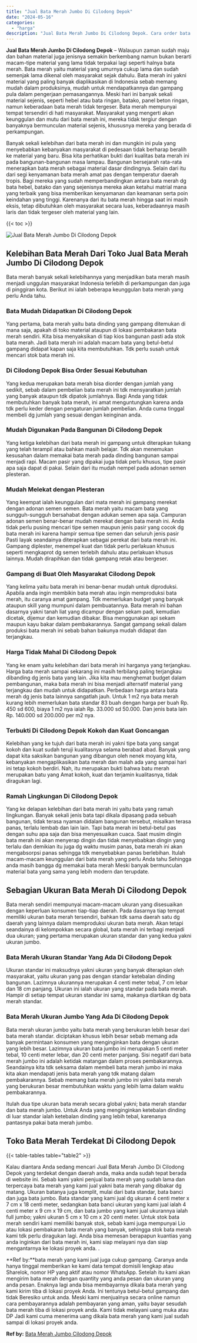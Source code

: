 ```yaml
---
title: "Jual Bata Merah Jumbo Di Cilodong Depok"
date: "2024-05-16"
categories: 
  - "harga"
description: "Jual Bata Merah Jumbo Di Cilodong Depok. Cara order bata merah yang kami jual juga cukup gampang. Caranya anda hanya tinggal memberikan ke kami data tempat d..."
---
```


**Jual Bata Merah Jumbo Di Cilodong Depok** – Walaupun zaman sudah maju dan bahan material juga jenisnya semakin berkembang namun bukan berarti macam-tipe material yang lama tidak terpakai lagi seperti halnya bata merah. Bata merah yaitu material yang umurnya cukup lama dan sudah semenjak lama dikenal oleh masyarakat sejak dahulu. Bata merah ini yakni material yang paling banyak diaplikasikan di Indonesia sebab memang mudah dalam produksinya, mudah untuk mendapatkannya dan gampang pula dalam pengerjaan pemasangannya. Meski hari ini banyak sekali material sejenis, seperti hebel atau bata ringan, batako, panel beton ringan, namun keberadaan bata merah tidak tergeser. Bata merah mempunyai tempat tersendiri di hati masyarakat. Masyarakat yang mengerti akan keunggulan dan mutu dari bata merah ini, mereka tidak tergiur dengan banyaknya bermunculan material sejenis, khususnya mereka yang berada di perkampungan.

Banyak sekali kelebihan dari bata merah ini dan mungkin ini pula yang menyebabkan kebanyakan masyarakat di pedesaan tidak berharap beralih ke material yang baru. Bisa kita perhatikan bukti dari kualitas bata merah ini pada bangunan-bangunan masa lampau. Bangunan bersejarah rata-rata menerapkan bata merah sebagai material dasar dindingnya. Selain dari itu dari segi kenyamanan bata merah amat pas dengan temperatur daerah tropis. Bagi mereka yang sudah memperbandingkan antara bata merah dg bata hebel, batako dan yang sejenisnya mereka akan ketahui matrial mana yang terbaik yang bisa memberikan kenyamanan dan keamanan serta poin keindahan yang tinggi. Karenanya dari itu bata merah hingga saat ini masih eksis, tetap dibutuhkan oleh masyarakat secara luas, keberadaannya masih laris dan tidak tergeser oleh material yang lain.

{{< toc >}}

![Jual Bata Merah Jumbo Di Cilodong Depok](/images/jual-bata-merah-05.png)

## Kelebihan Bata Merah Dari Toko Jual Bata Merah Jumbo Di Cilodong Depok

Bata merah banyak sekali kelebihannya yang menjadikan bata merah masih menjadi unggulan masyarakat Indonesia terlebih di perkampungan dan juga di pinggiran kota. Berikut ini ialah beberapa keunggulan bata merah yang perlu Anda tahu.

### Bata Mudah Didapatkan Di Cilodong Depok

Yang pertama, bata merah yaitu bata dinding yang gampang ditemukan di mana saja, apakah di toko material ataupun di lokasi pembakaran bata merah sendiri. Kita bisa menyaksikan di tiap kios bangunan pasti ada stok bata merah. Jadi bata merah ini adalah macam bata yang betul-betul gampang didapat kapan saja kita membutuhkan. Tdk perlu susah untuk mencari stok bata merah ini.

### Di Cilodong Depok Bisa Order Sesuai Kebutuhan

Yang kedua merupakan bata merah bisa diorder dengan jumlah yang sedikit, sebab dalam pembelian bata merah ini tdk mensyaratkan jumlah yang banyak ataupun tdk dipatok jumlahnya. Bagi Anda yang tidak membutuhkan banyak bata merah, ini amat menguntungkan karena anda tdk perlu keder dengan pengaturan jumlah pembelian. Anda cuma tinggal membeli dg jumlah yang sesuai dengan keinginan anda.

### Mudah Digunakan Pada Bangunan Di Cilodong Depok

Yang ketiga kelebihan dari bata merah ini gampang untuk diterapkan tukang yang telah terampil atau bahkan masih belajar. Tdk akan menemukan kesusahan dalam memakai bata merah pada dinding bangunan sampai menjadi rapi. Macam pasir yang dipakai juga tidak perlu khusus, tipe pasir apa saja dapat di pakai. Selain dari itu mudah nempel pada adonan semen plesteran.

### Mudah Melekat dengan Plesteran

Yang keempat ialah keunggulan dari mata merah ini gampang merekat dengan adonan semen semen. Bata merah yaitu macam bata yang sungguh-sungguh bersahabat dengan adukan semen apa saja. Campuran adonan semen benar-benar mudah merekat dengan bata merah ini. Anda tidak perlu pusing mencari tipe semen maupun jenis pasir yang cocok dg bata merah ini karena hampir semua tipe semen dan seluruh jenis pasir Pasti layak seandainya diterapkan sebagai perekat dari bata merah ini. Gampang diplester, menempel kuat dan tidak perlu perlakuan khusus seperti mengkaprot dg semen terlebih dahulu atau perlakuan khusus lainnya. Mudah dirapihkan dan tidak gampang retak atau bergeser.

### Gampang di Buat Oleh Masyarakat Cilodong Depok

Yang kelima yaitu bata merah ini benar-benar mudah untuk diproduksi. Apabila anda ingin membikin bata merah atau ingin memproduksi bata merah, itu caranya amat gampang. Tdk memerlukan budget yang banyak ataupun skill yang mumpuni dalam pembuatannya. Bata merah ini bahan dasarnya yakni tanah liat yang dicampur dengan sekam padi, kemudian dicetak, dijemur dan kemudian dibakar. Bisa menggunakan api sekam maupun kayu bakar dalam pembakarannya. Sangat gampang sekali dalam produksi bata merah ini sebab bahan bakunya mudah didapat dan terjangkau.

### Harga Tidak Mahal Di Cilodong Depok

Yang ke enam yaitu kelebihan dari bata merah ini harganya yang terjangkau. Harga bata merah sampai sekarang ini masih terbilang paling terjangkau dibanding dg jenis bata yang lain. Jika kita mau menghemat budget dalam pembangunan, maka bata merah ini bisa menjadi alternatif material yang terjangkau dan mudah untuk didapatkan. Perbedaan harga antara bata merah dg jenis bata lainnya sangatlah jauh. Untuk 1 m2 nya bata merah kurang lebih memerlukan bata standar 83 buah dengan harga per buah Rp. 450 sd 600, biaya 1 m2 nya ialah Rp. 33.000 sd 50.000. Dan jenis bata lain Rp. 140.000 sd 200.000 per m2 nya.

### Terbukti Di Cilodong Depok Kokoh dan Kuat Goncangan

Kelebihan yang ke tujuh dari bata merah ini yakni tipe bata yang sangat kokoh dan kuat sudah teruji kualitasnya selama berabad abad. Banyak yang dapat kita saksikan bangunan yang dibangun oleh nenek moyang kita, kebanyakan mengaplikasikan bata merah dan malah ada yang sampai hari ini tetap kokoh berdiri. Nah, itu merupakan bukti bahwa batu merah merupakan batu yang Amat kokoh, kuat dan terjamin kualitasnya, tidak diragukan lagi.

### Ramah Lingkungan Di Cilodong Depok

Yang ke delapan kelebihan dari bata merah ini yaitu bata yang ramah lingkungan. Banyak sekali jenis bata tapi dikala dipasang pada sebuah bangunan, tidak terasa nyaman didalam bangunan tersebut, misalkan terasa panas, terlalu lembab dan lain lain. Tapi bata merah ini betul-betul pas dengan suhu apa saja dan bisa menyesuaikan cuaca. Saat musim dingin bata merah ini akan menyerap dingin dan tidak menyebabkan dingin yang terlalu dan demikian itu juga dg waktu musim panas, bata merah ini akan mengabsorpsi panas sehingga tdk menyebabkan panas berlebihan. Itulah macam-macam keunggulan dari bata merah yang perlu Anda tahu Sehingga anda masih bangga dg memakai bata merah Meski banyak bermunculan material bata yang sama yang lebih modern dan terupdate.

## Sebagian Ukuran Bata Merah Di Cilodong Depok

Bata merah sendiri mempunyai macam-macam ukuran yang disesuaikan dengan keperluan konsumen tiap-tiap daerah. Pada dasarnya tiap tempat memiliki ukuran bata merah tersendiri, bahkan tdk sama daerah satu dg daerah yang lainnya dalam memproduksi ukuran bata merah. Akan tetapi seandainya di kelompokkan secara global, bata merah ini terbagi menjadi dua ukuran; yang pertama merupakan ukuran standar dan yang kedua yakni ukuran jumbo.

### Bata Merah Ukuran Standar Yang Ada Di Cilodong Depok

Ukuran standar ini maksudnya yakni ukuran yang banyak diterapkan oleh masyarakat, yaitu ukuran yang pas dengan standar ketebalan dinding bangunan. Lazimnya ukurannya merupakan 4 centi meter tebal, 7 cm lebar dan 18 cm panjang. Ukuran ini ialah ukuran yang standar pada bata merah. Hampir di setiap tempat ukuran standar ini sama, makanya diartikan dg bata merah standar.

### Bata Merah Ukuran Jumbo Yang Ada Di Cilodong Depok

Bata merah ukuran jumbo yaitu bata merah yang berukuran lebih besar dari bata merah standar. diciptakan khusus lebih besar sebab memang ada banyak permintaan konsumen yang menginginkan bata dengan ukuran yang lebih besar. Lazimnya ukuran bata jumbo ini merupakan 5 centi meter tebal, 10 centi meter lebar, dan 20 centi meter panjang. Sisi negatif dari bata merah jumbo ini adalah ketidak matangan dalam proses pembakarannya. Seandainya kita tdk seksama dalam membeli bata merah jumbo ini maka kita akan mendapati jenis bata merah yang tdk matang dalam pembakarannya. Sebab memang bata merah jumbo ini yakni bata merah yang berukuran besar membutuhkan waktu yang lebih lama dalam waktu pembakarannya.

Itulah dua tipe ukuran bata merah secara global yakni; bata merah standar dan bata merah jumbo. Untuk Anda yang menginginkan ketebalan dinding di luar standar ialah ketebalan dinding yang lebih tebal, karenanya pantasnya pakai bata merah jumbo.

## Toko Bata Merah Terdekat Di Cilodong Depok

{{< table-tables table="table2" >}}

Kalau diantara Anda sedang mencari Jual Bata Merah Jumbo Di Cilodong Depok yang terdekat dengan daerah anda, maka anda sudah tepat berada di website ini. Sebab kami yakni penjual bata merah yang sudah lama dan terpercaya bata merah yang kami jual yakni bata merah yang dibakar dg matang. Ukuran batanya juga komplit, mulai dari bata standar, bata banci dan juga bata jumbo. Bata standar yang kami jual dg ukuran 4 centi meter x 7 cm x 18 centi meter, sedangkan bata banci ukuran yang kami jual ialah 4 centi meter x 9 cm x 19 cm, dan bata jumbo yang kami jual ukurannya ialah full jumbo; yakni ukuran 5 cm x 10 cm x 20 centi meter. Untuk stok bata merah sendiri kami memiliki banyak stok, sebab kami juga mempunyai Lio atau lokasi pembakaran bata merah yang banyak, sehingga stok bata merah kami tdk perlu diragukan lagi. Anda bisa memesan berapapun kuantias yang anda inginkan dari bata merah ini, kami siap melayani nya dan siap mengantarnya ke lokasi proyek anda.
.

**Ref by:**bata merah yang kami jual juga cukup gampang. Caranya anda hanya tinggal memberikan ke kami data tempat domisili lengkap atau Sharelok, nomor HP yang aktif atau nomor WhatsApp. Setelah itu kami akan mengirim bata merah dengan quantity yang anda pesan dan ukuran yang anda pesan. Enaknya lagi anda bisa membayarnya dikala bata merah yang kami kirim tiba di lokasi proyek Anda. Ini tentunya betul-betul gampang dan tidak Beresiko untuk anda. Meski kami menjualnya secara online namun cara pembayarannya adalah pembayaran yang aman, yaitu bayar sesudah bata merah tiba di lokasi proyek anda. Kami tidak melayani uang muka atau DP Jadi kami cuma menerima uang dikala bata merah yang kami jual sudah sampai di lokasi proyek anda.

**Ref by:** [Bata Merah Jumbo Cilodong Depok](https://id.wikipedia.org/wiki/Bata)
